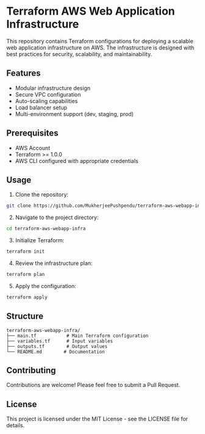 # Terraform AWS Web Application Infrastructure

This repository contains Terraform configurations for deploying a scalable web application infrastructure on AWS. The infrastructure is designed with best practices for security, scalability, and maintainability.

## Features

- Modular infrastructure design
- Secure VPC configuration
- Auto-scaling capabilities
- Load balancer setup
- Multi-environment support (dev, staging, prod)

## Prerequisites

- AWS Account
- Terraform >= 1.0.0
- AWS CLI configured with appropriate credentials

## Usage

1. Clone the repository:
```bash
git clone https://github.com/MukherjeePushpendu/terraform-aws-webapp-infra.git
```

2. Navigate to the project directory:
```bash
cd terraform-aws-webapp-infra
```

3. Initialize Terraform:
```bash
terraform init
```

4. Review the infrastructure plan:
```bash
terraform plan
```

5. Apply the configuration:
```bash
terraform apply
```

## Structure

```
terraform-aws-webapp-infra/
├── main.tf           # Main Terraform configuration
├── variables.tf      # Input variables
├── outputs.tf        # Output values
└── README.md        # Documentation
```

## Contributing

Contributions are welcome! Please feel free to submit a Pull Request.

## License

This project is licensed under the MIT License - see the LICENSE file for details.
